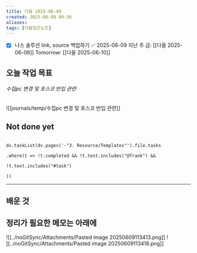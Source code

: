 ```yaml
---
title: 다울 2025-06-09
created: 2025-06-09 09:36
aliases: 
tags: [다울일간노트]
---
```


- [x] 나스 솔루션 link, source 백업하기 ✅ 2025-06-09
지난 주 금: [[다울 2025-06-06]]
Tomorrow: [[다울 2025-06-10]] 


## 오늘 작업 목표

###### 수집pc 변경 및 포스코 반입 관련
![[journals/temp/수집pc 변경 및 포스코 반입 관련]]


## Not done yet

```dataviewjs

dv.taskList(dv.pages('-"3. Resource/Templates"').file.tasks

.where(t => !t.completed && !t.text.includes("@frank") &&

!t.text.includes("#task")

))

```

---

## 배운 것




## 정리가 필요한 메모는 아래에



![[../noGitSync/Attachments/Pasted image 20250609113413.png]]
![[../noGitSync/Attachments/Pasted image 20250609113418.png]]
